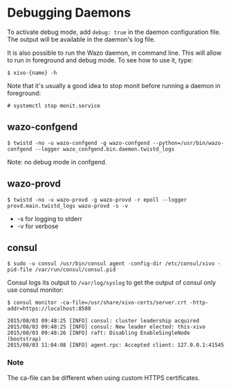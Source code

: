 Debugging Daemons
=================

To activate debug mode, add `debug: true` in the daemon configuration
file. The output will be available in the daemon\'s log file.

It is also possible to run the Wazo daemon, in command line. This will
allow to run in foreground and debug mode. To see how to use it, type:

```ShellSession
$ xivo-{name} -h
```

Note that it\'s usually a good idea to stop monit before running a
daemon in foreground:

```ShellSession
# systemctl stop monit.service
```

wazo-confgend
-------------

```ShellSession
$ twistd -no -u wazo-confgend -g wazo-confgend --python=/usr/bin/wazo-confgend --logger wazo_confgend.bin.daemon.twistd_logs
```

Note: no debug mode in confgend.

wazo-provd
----------

```ShellSession
$ twistd -no -u wazo-provd -g wazo-provd -r epoll --logger provd.main.twistd_logs wazo-provd -s -v
```

-   -s for logging to stderr
-   -v for verbose

consul
------

```ShellSession
$ sudo -u consul /usr/bin/consul agent -config-dir /etc/consul/xivo -pid-file /var/run/consul/consul.pid
```

Consul logs its output to `/var/log/syslog` to get the output of consul
only use consul monitor:

```ShellSession
$ consul monitor -ca-file=/usr/share/xivo-certs/server.crt -http-addr=https://localhost:8500

2015/08/03 09:48:25 [INFO] consul: cluster leadership acquired
2015/08/03 09:48:25 [INFO] consul: New leader elected: this-xivo
2015/08/03 09:48:26 [INFO] raft: Disabling EnableSingleNode (bootstrap)
2015/08/03 11:04:08 [INFO] agent.rpc: Accepted client: 127.0.0.1:41545
```

### Note

The ca-file can be different when using custom HTTPS certificates.
